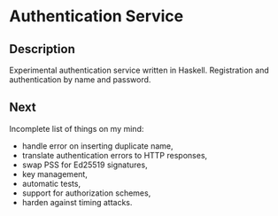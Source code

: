 # Authentication Service

## Description

Experimental authentication service written in Haskell. Registration and
authentication by name and password.

## Next

Incomplete list of things on my mind:

- handle error on inserting duplicate name,
- translate authentication errors to HTTP responses,
- swap PSS for Ed25519 signatures,
- key management,
- automatic tests,
- support for authorization schemes,
- harden against timing attacks.
